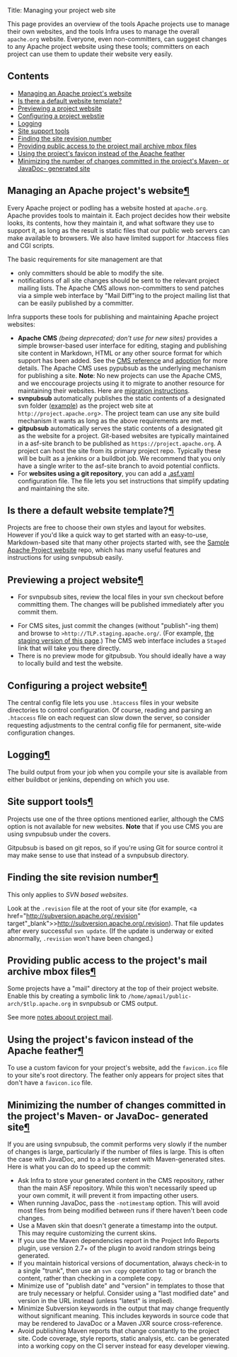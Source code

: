 Title: Managing your project web site

This page provides an overview of the tools Apache projects use to manage their own websites, and the tools Infra uses to manage the overall `apache.org` website. Everyone, even non-committers, can suggest changes to any Apache project website using these tools; committers on each project can use them to update their website very easily.

<h2>Contents</h2>

<ul>
<li><a href="#intro">Managing an Apache project's website</a></li>
<li><a href="#default">Is there a default website template?</a></li>
<li><a href="#preview">Previewing a project website</a></li>
<li><a href="#configure">Configuring a project webstie</a></li>
<li><a href="#logging">Logging</a></li>
<li><a href="#which-tools-do-i-have-to-use">Site support tools</a></li>
<li><a href="#svnpubsub-revision">Finding the site revision number</a></li>
<li><a href="#mail">Providing public access to the project mail archive mbox files</a></li>
<li><a href="#feather">Using the project's favicon instead of the Apache feather</a></li>
<li><a href="#generated">Minimizing the number of changes committed in the project's Maven- or JavaDoc- generated site</a></li>
</ul>

<h2 id="intro">Managing an Apache project's website<a class="headerlink" href="#intro" title="Permanent link">&para;</a></h2>

Every Apache project or podling has a website hosted at `apache.org`. Apache provides tools to maintain it. Each project decides how their website looks, its contents, how they maintain it, and what software they use to support it, as long as the result is static files that our public web servers can make available to browsers. We also have limited support for .htaccess files and CGI scripts.

The basic requirements for site management are that 

  - only committers should be able to modify the site.
  - notifications of all site changes should be sent to the relevant project mailing lists. The Apache CMS allows non-committers to send  patches via a simple web interface by "Mail Diff"ing to the project  mailing list that can be easily published by a committer.

Infra supports these tools for publishing and maintaining Apache project websites:

  - **Apache CMS** _(being deprecated; don't use for new sites)_ provides a simple browser-based user interface for editing, staging and publishing site content in Markdown, HTML or any other source format for which support has been added. See the <a href="cmsref">CMS reference</a> and <a href="cmsadoption">adoption</a> for more details. The Apache CMS uses pypubsub as the underlying mechanism for publishing a site. **Note**: No new projects can use the Apache CMS, and we enccourage projects using it to migrate to another resource for maintaining their websites. Here are <a href="https://cwiki.apache.org/confluence/display/INFRA/Migrate+your+project+website+from+the+Apache+CMS" target="_blank">migration instructions</a>.
  - **svnpubsub** automatically publishes the static contents of a designated svn folder (<a href="https://svn.apache.org/repos/asf/ant/site/ant/production/" target="_blank">example</a>) as the project web site at `http://project.apache.org`>. The project team can use any site build mechanism it wants as long as the above requirements are met.
  - **gitpubsub** automatically serves the static contents of a designated git as the website for a project. Git-based websites are typically maintained in a asf-site branch to be published as `https://project.apache.org`. A project can host the site from its primary project repo. Typically these will be built as a jenkins or a buildbot job. We recommend that you only have a single writer to the asf-site branch to avoid potential conflicts.
  - For **websites using a git repository**, you can add a <a href="https://cwiki.apache.org/confluence/display/INFRA/.asf.yaml+features+for+git+repositories" target="_blank">.asf.yaml</a> configuration file. The file lets you set instructions that simplify updating and maintaining the site.
  
<h2 id="default">Is there a default website template?<a class="headerlink" href="#default" title="Permanent link">&para;</a></h2>

Projects are free to choose their own styles and layout for websites. However if you'd like a quick way to get started with an easy-to-use, Markdown-based site that many other projects started with, see the <a href="https://github.com/apache/apache-website-template">Sample Apache Project website</a> repo, which has many useful features and instructions for using svnpubsub easily.

<h2 id="preview">Previewing a project website<a class="headerlink" href="#preview" title="Permanent link">&para;</a></h2>

  - For svnpubsub sites, review the local files in your svn checkout before committing them. The changes will be published immediately after you commit them.</p>
  - For CMS sites, just commit the changes (without "publish"-ing them) and browse to `>http://TLP.staging.apache.org/`. (For example, <a href="https://www.staging.apache.org/dev/project-site">the staging version of this page</a>.)  The CMS web interface includes a `Staged` link that will take you there directly.
  - There is no preview mode for gitpubsub. You should ideally have a way to locally build and test the website.
  
<h2 id="configure">Configuring a project website<a class="headerlink" href="#configure" title="Permanent link">&para;</a></h2>

The central config file lets you use `.htaccess` files in your website directories to control configuration. Of course, reading and
parsing an `.htaccess` file on each request can slow down the server, so consider requesting adjustments to the central config file for
permanent, site-wide configuration changes.

<h2 id="logging">Logging<a class="headerlink" href="#logging" title="Permanent link">&para;</a></h2>

The build output from your job when you compile your site is available from either buildbot or jenkins, depending on which you use.

<h2 id="which-tools-do-i-have-to-use">Site support tools<a class="headerlink" href="#which-tools-do=i-have-to-use" title="Permanent link">&para;</a></h2>

Projects use one of the three options mentioned earlier, although the CMS option is not available for new websites. **Note** that if you use CMS you are using svnpubsub under the covers.

Gitpubsub is based on git repos, so if you're using Git for source control it may make sense to use that instead of a svnpubsub directory.

<h2 id="svnpubsub-revision">Finding the site revision number<a class="headerlink" href="#svnpubsub-revision" title="Permanent link">&para;</a></h2>

This only applies to _SVN based websites_.

Look at the `.revision` file at the root of your site (for example, <a href="http://subversion.apache.org/.revision" target"_blank">>http://subversion.apache.org/.revision</a>). That file updates after every successful <code>svn update</code>. (If the update is underway or exited abnormally, `.revision` won't have been changed.)

<h2 id="mail">Providing public access to the project's mail archive mbox files<a class="headerlink" href="#mail" title="Permanent link">&para;</a></h2>

Some projects have a "mail" directory at the top of their project website. Enable this by creating a symbolic link  to `/home/apmail/public-arch/$tlp.apache.org` in svnpubsub or CMS output.

See more <a href="https://apache.org/dev/#mail" target="_blank">notes aboout project mail</a>.

<h2 id="feather">Using the project's favicon instead of the Apache feather<a class="headerlink" href="#feather" title="Permanent link">&para;</a></h2>

To use a custom favicon for your project's website, add the `favicon.ico` file to your site's root directory. The feather only appears for project sites that don't have a `favicon.ico` file.

<h2 id="generated">Minimizing the number of changes committed in the project's Maven- or JavaDoc- generated site<a class="headerlink" href="#generated" title="Permanent link">&para;</a></h2>

If you are using svnpubsub, the commit performs very slowly if the number of changes is large, particularly if the number of files is large. This is often the case with JavaDoc, and to a lesser extent with Maven-generated sites. Here is what you can do to speed up the commit:

  - Ask Infra to store your generated content in the CMS repository, rather than the main ASF repository. While this won't necessarily speed up your own commit, it will prevent it from impacting other users.
  - When running JavaDoc, pass the `-notimestamp` option. This will avoid most files from being modified between runs if there haven't been code changes.
  - Use a Maven skin that doesn't generate a timestamp into the output. This may require customizing the current skins.
  - If you use the Maven dependencies report in the Project Info Reports plugin, use version 2.7+ of the plugin to avoid random strings being generated.
  - If you maintain historical versions of documentation, always check-in to a single "trunk", then use an `svn copy` operation to tag or branch the content, rather than checking in a complete copy.
  - Minimize use of "publish date" and "version" in templates to those that are truly necessary or helpful. Consider using a "last modified date" and version in the URL instead (unless "latest" is implied).
  - Minimize Subversion keywords in the output that may change frequently without significant meaning. This includes keywords in source code that may be rendered to JavaDoc or a Maven JXR source cross-reference.
  - Avoid publishing Maven reports that change constantly to the project site. Code coverage, style reports, static analysis, etc. can be generated into a working copy on the CI server instead for easy developer viewing.
